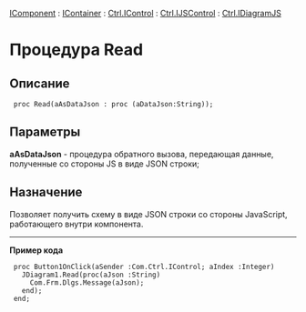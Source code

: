 ﻿---
Link: .Ctrl.IDiagramJS.@Read
---

[IComponent](topic:Com.Custom.ComClasses.IComponent.Default) :
[IContainer](topic:Com.Custom.ComClasses.IContainer.Default) :
[Ctrl.IControl](topic:Com.Custom.ComClasses.Ctrl.IControl.Default) :
[Ctrl.IJSControl](topic:Com.Custom.ComClasses.Ctrl.IJSControl.Default) :
[Ctrl.IDiagramJS](Default)

# Процедура Read

## Описание

     proc Read(aAsDataJson : proc (aDataJson:String));

## Параметры

**aAsDataJson** - процедура обратного вызова, передающая данные, полученные со стороны JS в виде JSON строки;

## Назначение

Позволяет получить схему в виде JSON строки со стороны JavaScript, работающего внутри компонента.

---

<b>Пример кода</b>

     proc Button1OnClick(aSender :Com.Ctrl.IControl; aIndex :Integer)
       JDiagram1.Read(proc(aJson :String)
         Com.Frm.Dlgs.Message(aJson);     
       end);
     end;